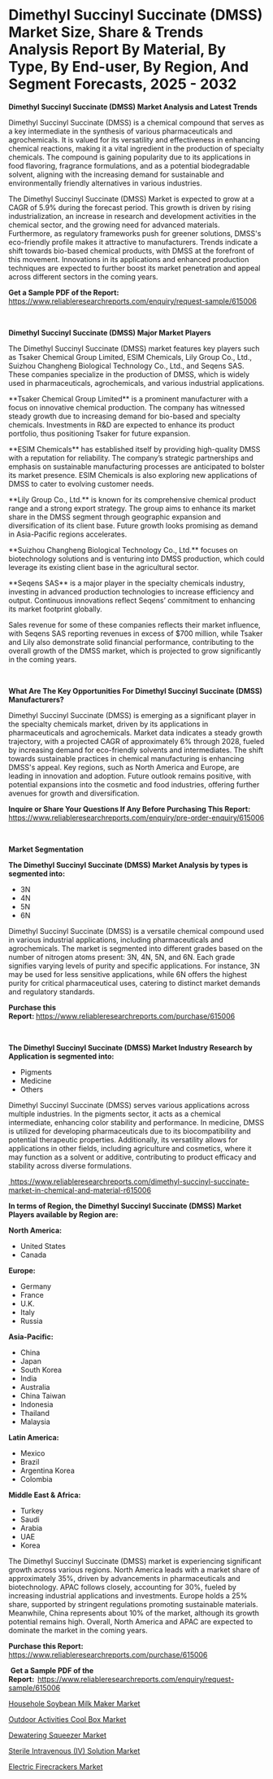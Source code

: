 <p><h1>Dimethyl Succinyl Succinate (DMSS) Market Size, Share & Trends Analysis Report By Material, By Type, By End-user, By Region, And Segment Forecasts, 2025 - 2032</h1></p><p><strong>Dimethyl Succinyl Succinate (DMSS) Market Analysis and Latest Trends</strong></p>
<p><p>Dimethyl Succinyl Succinate (DMSS) is a chemical compound that serves as a key intermediate in the synthesis of various pharmaceuticals and agrochemicals. It is valued for its versatility and effectiveness in enhancing chemical reactions, making it a vital ingredient in the production of specialty chemicals. The compound is gaining popularity due to its applications in food flavoring, fragrance formulations, and as a potential biodegradable solvent, aligning with the increasing demand for sustainable and environmentally friendly alternatives in various industries.</p><p>The Dimethyl Succinyl Succinate (DMSS) Market is expected to grow at a CAGR of 5.9% during the forecast period. This growth is driven by rising industrialization, an increase in research and development activities in the chemical sector, and the growing need for advanced materials. Furthermore, as regulatory frameworks push for greener solutions, DMSS's eco-friendly profile makes it attractive to manufacturers. Trends indicate a shift towards bio-based chemical products, with DMSS at the forefront of this movement. Innovations in its applications and enhanced production techniques are expected to further boost its market penetration and appeal across different sectors in the coming years.</p></p>
<p><strong>Get a Sample PDF of the Report:&nbsp;</strong> <a href="https://www.reliableresearchreports.com/enquiry/request-sample/615006?utm_campaign=2104&utm_medium=2&utm_source=Github&utm_content=ia&utm_term=02022025&utm_id=dimethyl-succinyl-succinate-dmss">https://www.reliableresearchreports.com/enquiry/request-sample/615006</a></p>
<p>&nbsp;</p>
<p><strong>Dimethyl Succinyl Succinate (DMSS) Major Market Players</strong></p>
<p><p>The Dimethyl Succinyl Succinate (DMSS) market features key players such as Tsaker Chemical Group Limited, ESIM Chemicals, Lily Group Co., Ltd., Suizhou Changheng Biological Technology Co., Ltd., and Seqens SAS. These companies specialize in the production of DMSS, which is widely used in pharmaceuticals, agrochemicals, and various industrial applications.</p><p>**Tsaker Chemical Group Limited** is a prominent manufacturer with a focus on innovative chemical production. The company has witnessed steady growth due to increasing demand for bio-based and specialty chemicals. Investments in R&D are expected to enhance its product portfolio, thus positioning Tsaker for future expansion.</p><p>**ESIM Chemicals** has established itself by providing high-quality DMSS with a reputation for reliability. The company’s strategic partnerships and emphasis on sustainable manufacturing processes are anticipated to bolster its market presence. ESIM Chemicals is also exploring new applications of DMSS to cater to evolving customer needs.</p><p>**Lily Group Co., Ltd.** is known for its comprehensive chemical product range and a strong export strategy. The group aims to enhance its market share in the DMSS segment through geographic expansion and diversification of its client base. Future growth looks promising as demand in Asia-Pacific regions accelerates.</p><p>**Suizhou Changheng Biological Technology Co., Ltd.** focuses on biotechnology solutions and is venturing into DMSS production, which could leverage its existing client base in the agricultural sector.</p><p>**Seqens SAS** is a major player in the specialty chemicals industry, investing in advanced production technologies to increase efficiency and output. Continuous innovations reflect Seqens’ commitment to enhancing its market footprint globally.</p><p>Sales revenue for some of these companies reflects their market influence, with Seqens SAS reporting revenues in excess of $700 million, while Tsaker and Lily also demonstrate solid financial performance, contributing to the overall growth of the DMSS market, which is projected to grow significantly in the coming years.</p></p>
<p>&nbsp;</p>
<p><strong>What Are The Key Opportunities For Dimethyl Succinyl Succinate (DMSS) Manufacturers?</strong></p>
<p><p>Dimethyl Succinyl Succinate (DMSS) is emerging as a significant player in the specialty chemicals market, driven by its applications in pharmaceuticals and agrochemicals. Market data indicates a steady growth trajectory, with a projected CAGR of approximately 6% through 2028, fueled by increasing demand for eco-friendly solvents and intermediates. The shift towards sustainable practices in chemical manufacturing is enhancing DMSS's appeal. Key regions, such as North America and Europe, are leading in innovation and adoption. Future outlook remains positive, with potential expansions into the cosmetic and food industries, offering further avenues for growth and diversification.</p></p>
<p><strong>Inquire or Share Your Questions If Any Before Purchasing This Report:</strong> <a href="https://www.reliableresearchreports.com/enquiry/pre-order-enquiry/615006?utm_campaign=2104&utm_medium=2&utm_source=Github&utm_content=ia&utm_term=02022025&utm_id=dimethyl-succinyl-succinate-dmss">https://www.reliableresearchreports.com/enquiry/pre-order-enquiry/615006</a></p>
<p>&nbsp;</p>
<p><strong>Market Segmentation</strong></p>
<p><strong>The Dimethyl Succinyl Succinate (DMSS) Market Analysis by types is segmented into:</strong></p>
<p><ul><li>3N</li><li>4N</li><li>5N</li><li>6N</li></ul></p>
<p><p>Dimethyl Succinyl Succinate (DMSS) is a versatile chemical compound used in various industrial applications, including pharmaceuticals and agrochemicals. The market is segmented into different grades based on the number of nitrogen atoms present: 3N, 4N, 5N, and 6N. Each grade signifies varying levels of purity and specific applications. For instance, 3N may be used for less sensitive applications, while 6N offers the highest purity for critical pharmaceutical uses, catering to distinct market demands and regulatory standards.</p></p>
<p><strong>Purchase this Report:&nbsp;</strong><a href="https://www.reliableresearchreports.com/purchase/615006?utm_campaign=2104&utm_medium=2&utm_source=Github&utm_content=ia&utm_term=02022025&utm_id=dimethyl-succinyl-succinate-dmss">https://www.reliableresearchreports.com/purchase/615006</a></p>
<p>&nbsp;</p>
<p><strong>The Dimethyl Succinyl Succinate (DMSS) Market Industry Research by Application is segmented into:</strong></p>
<p><ul><li>Pigments</li><li>Medicine</li><li>Others</li></ul></p>
<p><p>Dimethyl Succinyl Succinate (DMSS) serves various applications across multiple industries. In the pigments sector, it acts as a chemical intermediate, enhancing color stability and performance. In medicine, DMSS is utilized for developing pharmaceuticals due to its biocompatibility and potential therapeutic properties. Additionally, its versatility allows for applications in other fields, including agriculture and cosmetics, where it may function as a solvent or additive, contributing to product efficacy and stability across diverse formulations.</p></p>
<p><a href="https://www.reliableresearchreports.com/dimethyl-succinyl-succinate-market-in-chemical-and-material-r615006?utm_campaign=2104&utm_medium=2&utm_source=Github&utm_content=ia&utm_term=02022025&utm_id=dimethyl-succinyl-succinate-dmss">&nbsp;https://www.reliableresearchreports.com/dimethyl-succinyl-succinate-market-in-chemical-and-material-r615006</a></p>
<p><strong>In terms of Region, the Dimethyl Succinyl Succinate (DMSS) Market Players available by Region are:</strong></p>
<p>
    <p> <strong> North America: </strong>
        <ul>
            <li>United States</li>
            <li>Canada</li>
        </ul>
        </p> 
    <p> <strong> Europe: </strong>
        <ul>
            <li>Germany</li>
            <li>France</li>
            <li>U.K.</li>
            <li>Italy</li>
            <li>Russia</li>
        </ul>
        </p> 
    <p> <strong> Asia-Pacific: </strong>
        <ul>
            <li>China</li>
            <li>Japan</li>
            <li>South Korea</li>
            <li>India</li>
            <li>Australia</li>
            <li>China Taiwan</li>
            <li>Indonesia</li>
            <li>Thailand</li>
            <li>Malaysia</li>
        </ul>
        </p> 
    <p> <strong> Latin America: </strong>
        <ul>
            <li>Mexico</li>
            <li>Brazil</li>
            <li>Argentina Korea</li>
            <li>Colombia</li>
        </ul>
        </p> 
    <p> <strong> Middle East & Africa: </strong>
        <ul>
            <li>Turkey</li>
            <li>Saudi</li>
            <li>Arabia</li>
            <li>UAE</li>
            <li>Korea</li>
        </ul>
    </p>
    </p>
<p><p>The Dimethyl Succinyl Succinate (DMSS) market is experiencing significant growth across various regions. North America leads with a market share of approximately 35%, driven by advancements in pharmaceuticals and biotechnology. APAC follows closely, accounting for 30%, fueled by increasing industrial applications and investments. Europe holds a 25% share, supported by stringent regulations promoting sustainable materials. Meanwhile, China represents about 10% of the market, although its growth potential remains high. Overall, North America and APAC are expected to dominate the market in the coming years.</p></p>
<p><strong>Purchase this Report: </strong><a href="https://www.reliableresearchreports.com/purchase/615006?utm_campaign=2104&utm_medium=2&utm_source=Github&utm_content=ia&utm_term=02022025&utm_id=dimethyl-succinyl-succinate-dmss">https://www.reliableresearchreports.com/purchase/615006</a></p>
<p>&nbsp;<strong>Get a Sample PDF of the Report:&nbsp;&nbsp;</strong><a href="https://www.reliableresearchreports.com/enquiry/request-sample/615006?utm_campaign=2104&utm_medium=2&utm_source=Github&utm_content=ia&utm_term=02022025&utm_id=dimethyl-succinyl-succinate-dmss">https://www.reliableresearchreports.com/enquiry/request-sample/615006</a></p>
<p><strong></strong></p>
<p><p><a href="https://www.linkedin.com/pulse/househole-soybean-milk-maker-market-growth-projections-2025-kyy0c?utm_campaign=2104&utm_medium=2&utm_source=Github&utm_content=ia&utm_term=02022025&utm_id=dimethyl-succinyl-succinate-dmss">Househole Soybean Milk Maker Market</a></p><p><a href="https://www.linkedin.com/pulse/comprehensive-examination-outdoor-activities-cool-box-jbkwc?utm_campaign=2104&utm_medium=2&utm_source=Github&utm_content=ia&utm_term=02022025&utm_id=dimethyl-succinyl-succinate-dmss">Outdoor Activities Cool Box Market</a></p><p><a href="https://www.linkedin.com/pulse/key-trends-driving-dewatering-squeezer-market-growth-48-qiunf?utm_campaign=2104&utm_medium=2&utm_source=Github&utm_content=ia&utm_term=02022025&utm_id=dimethyl-succinyl-succinate-dmss">Dewatering Squeezer Market</a></p><p><a href="https://www.linkedin.com/pulse/competitive-landscape-key-trends-sterile-intravenous-iv-solution-zvosc?utm_campaign=2104&utm_medium=2&utm_source=Github&utm_content=ia&utm_term=02022025&utm_id=dimethyl-succinyl-succinate-dmss">Sterile Intravenous (IV) Solution Market</a></p><p><a href="https://www.linkedin.com/pulse/electric-firecrackers-market-outlook-strategic-insights-forecasted-ydw5f?utm_campaign=2104&utm_medium=2&utm_source=Github&utm_content=ia&utm_term=02022025&utm_id=dimethyl-succinyl-succinate-dmss">Electric Firecrackers Market</a></p></p>